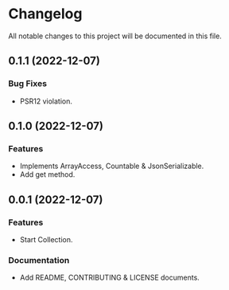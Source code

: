 <!--- BEGIN HEADER -->
# Changelog

All notable changes to this project will be documented in this file.
<!--- END HEADER -->

## 0.1.1 (2022-12-07)

### Bug Fixes

* PSR12 violation.

## 0.1.0 (2022-12-07)

### Features

* Implements ArrayAccess, Countable & JsonSerializable.
* Add get method.

## 0.0.1 (2022-12-07)

### Features

* Start Collection.

### Documentation

* Add README, CONTRIBUTING & LICENSE documents.
